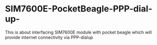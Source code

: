 # SIM7600E-PocketBeagle-PPP-dial-up-
This is about interfacing SIM7600E module with pocket beagle which will provide internet connectivity via PPP-dialup
